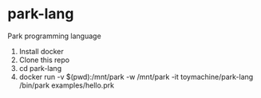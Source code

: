 # park-lang
Park programming language

1. Install docker
2. Clone this repo
3. cd park-lang
4. docker run -v $(pwd):/mnt/park -w /mnt/park -it toymachine/park-lang /bin/park examples/hello.prk
